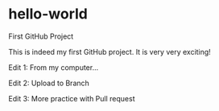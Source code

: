 # hello-world
First GitHub Project

This is indeed my first GitHub project. It is very very exciting!

Edit 1: From my computer...

Edit 2: Upload to Branch

Edit 3: More practice with Pull request
